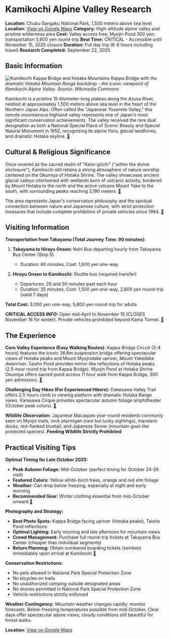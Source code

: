 # Kamikochi Alpine Valley Research

**Location:** Chubu Sangaku National Park, 1,500 meters above sea level
**Location:** [View on Google Maps](https://maps.google.com/maps?q=36.4543841,137.6236372)
**Category:** High-altitude alpine valley and pristine wilderness area
**Cost:** Valley access free; Myojin Pond 300 yen; transportation 5,800 yen round-trip
**Best Time:** CRITICAL - Accessible until November 15, 2025 closure
**Duration:** Full day trip (6-8 hours including travel)
**Research Completed:** September 22, 2025

## Basic Information

![Kamikochi Kappa Bridge and Hotaka Mountains](https://upload.wikimedia.org/wikipedia/commons/8/88/150920_Kappa-bashi_Kamikochi_Japan01n.jpg)
*Kappa Bridge with the dramatic Hotaka Mountain Range backdrop - the iconic viewpoint of Kamikochi Alpine Valley. Source: Wikimedia Commons*

Kamikochi is a pristine 15-kilometer-long plateau along the Azusa River, nestled at approximately 1,500 meters above sea level in the heart of the Northern Japan Alps. Often called the "Japanese Yosemite Valley," this remote mountainous highland valley represents one of Japan's most significant conservation achievements. The valley received the rare dual designation as both a National Special Place of Scenic Beauty and Special Natural Monument in 1952, recognizing its alpine flora, glacial landforms, and dramatic Hotaka skyline. [🔗](https://www.kamikochi.org/)

## Cultural & Religious Significance

Once revered as the sacred realm of "Kami-gōchi" ("within the divine enclosure"), Kamikochi still retains a strong atmosphere of nature worship centered on the Okumiya of Hotaka Shrine. The valley showcases ancient glacial valleys intertwined with wetlands born of volcanic activity, bordered by Mount Hotaka to the north and the active volcano Mount Yake to the south, with surrounding peaks reaching 3,190 meters. [🔗](https://en.wikipedia.org/wiki/Kamik%C5%8Dchi)

The area represents Japan's conservation philosophy and the spiritual connection between nature and Japanese culture, with strict protection measures that include complete prohibition of private vehicles since 1994. [🔗](https://www.environmentandsociety.org/arcadia/most-beautiful-valley-japan-kamikochi-japan-alps-and-national-parks-japan)

## Visiting Information

**Transportation from Takayama (Total Journey Time: 90 minutes):**

1. **Takayama to Hirayu Onsen:** Nohi Bus departing hourly from Takayama Bus Center (Stop 5)
   - Duration: 60 minutes, Cost: 1,600 yen one-way

2. **Hirayu Onsen to Kamikochi:** Shuttle bus (required transfer)
   - Departures: 20 and 50 minutes past each hour
   - Duration: 25 minutes, Cost: 1,500 yen one-way, 2,800 yen round-trip (valid 7 days)

**Total Cost:** 3,000 yen one-way, 5,800 yen round-trip for adults

**CRITICAL ACCESS INFO:** Open mid-April to November 15 (CLOSES November 16 for winter). Private vehicles prohibited beyond Kama Tunnel. [🔗](https://www.kamikochi.org/gettinghere/access-to-kamikochi-from-takayama)

## The Experience

**Core Valley Experience (Easy Walking Routes):**
Kappa Bridge Circuit (3-4 hours) features the iconic 36.6m suspension bridge offering spectacular views of Hotaka peaks and Mount Myojindake upriver, Mount Yakedake downriver. Taisho Pond provides mirror-like reflections of Hotaka peaks (2.5-hour round trip from Kappa Bridge). Myojin Pond at Hotaka Shrine Okumiya offers sacred pond access (1 hour walk from Kappa Bridge, 300 yen admission). [🔗](https://www.japan-guide.com/e/e6040.html)

**Challenging Day Hikes (For Experienced Hikers):**
Dakesawa Valley Trail offers 2.5 hours climb to viewing platform with dramatic Hotaka Range views. Karasawa Cirque provides spectacular autumn foliage amphitheater (October peak colors). [🔗](https://visit-nagano.alpico.co.jp/travelog/post/a-guide-to-visiting-kamikochi)

**Wildlife Observation:**
Japanese Macaques year-round residents commonly seen on Myojin trails, rock ptarmigan (rare but lucky sightings), mandarin ducks, red-flanked bluetail, and Japanese Serow (mountain goat-like protected species). **Feeding Wildlife Strictly Prohibited**

## Practical Visiting Tips

**Optimal Timing for Late October 2025:**
- **Peak Autumn Foliage:** Mid-October (perfect timing for October 24-26 visit)
- **Featured Colors:** Yellow white-birch trees, orange and red elm foliage
- **Weather:** Can drop below freezing, especially at night and early morning
- **Recommended Gear:** Winter clothing essential from mid-October onward [🔗](https://www.kamikochi.org/basicinfo/weather)

**Photography and Strategy:**
- **Best Photo Spots:** Kappa Bridge facing upriver (Hotaka peaks), Taisho Pond reflections
- **Optimal Lighting:** Early morning and late afternoon for mountain views
- **Crowd Management:** Purchase full round-trip tickets at Takayama Bus Center (cheaper than individual segments)
- **Return Planning:** Obtain numbered boarding tickets (seiriken) immediately upon arrival at Kamikochi [🔗](https://www.nouhibus.co.jp/route_bus/kamikochi-line-en/)

**Conservation Restrictions:**
- No pets allowed in National Park Special Protection Zone
- No bicycles on trails
- No unauthorized camping outside designated areas
- No drones permitted in National Park Special Protection Zone
- Vehicle restrictions strictly enforced

**Weather Contingency:**
Mountain weather changes rapidly; monitor forecasts. Below-freezing temperatures possible from mid-October. Clear days offer spectacular alpine views; cloudy conditions still beautiful for forest walks.

**Location:** [View on Google Maps](https://maps.google.com/maps?q=Kamikochi,+Matsumoto,+Nagano,+Japan)
